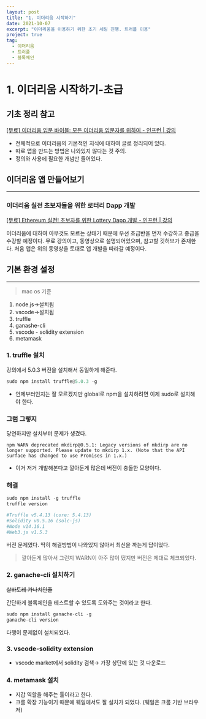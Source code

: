 ```yaml
---
layout: post
title: "1. 이더리움 시작하기"
date: 2021-10-07
excerpt: "이더리움을 이용하기 위한 초기 세팅 진행. 트러플 이용"
project: true
tag:
  - 이더리움
  - 트러플
  - 블록체인
---
```


# 1. 이더리움 시작하기-초급

## 기초 정리 참고

[[무료] 이더리움 입문 바이블: 모든 이더리움 입문자를 위하여 - 인프런 | 강의](https://www.inflearn.com/course/ethereum-bible/dashboard)

- 전체적으로 이더리움의 기본적인 지식에 대하여 글로 정리되어 있다.
- 따로 앱을 만드는 방법은 나와있지 않다는 것 주의.
- 정의와 사용에 필요한 개념만 들어있다.

## 이더리움 앱 만들어보기

---

### 이더리움 실전 초보자들을 위한 로터리 Dapp 개발

[[무료] Ethereum 실전! 초보자를 위한 Lottery Dapp 개발 - 인프런 | 강의](https://www.inflearn.com/course/ethereum-dapp/dashboard)

이더리움에 대하여 아무것도 모르는 상태기 때문에 우선 초급반을 먼저 수강하고 중급을 수강할 예정이다. 무료 강의이고, 동영상으로 설명되어있으며, 참고할 깃허브가 존재한다. 처음 앱은 위의 동영상을 토대로 앱 개발을 따라갈 예정이다.

## 기본 환경 설정

---

> mac os 기준

1. node.js→설치됨
2. vscode→설치됨
3. truffle
4. ganashe-cli
5. vscode - solidity extension
6. metamask

### 1. truffle 설치

강의에서 5.0.3 버전을 설치해서 동일하게 해준다.

```python
sudo npm install truffle@5.0.3 -g
```

- 언제부터인지는 잘 모르겠지만 global로 npm을 설치하려면 이제 sudo로 설치해야 한다.

### 그럼 그렇지

당연하지만 설치부터 문제가 생겼다.

```
npm WARN deprecated mkdirp@0.5.1: Legacy versions of mkdirp are no longer supported. Please update to mkdirp 1.x. (Note that the API surface has changed to use Promises in 1.x.)
```

- 이거 저거 개발해본다고 깔아둔게 많은데 버전이 충돌한 모양이다.

### 해결

```python
sudo npm install -g truffle
truffle version

#Truffle v5.4.13 (core: 5.4.13)
#Solidity v0.5.16 (solc-js)
#Node v14.16.1
#Web3.js v1.5.3
```

버전 문제였다. 딱히 해결방법이 나와있지 않아서 최신을 까는게 답이었다.

> 깔아둔게 많아서 그런지 WARN이 아주 많이 떴지만 버전은 제대로 체크되었다.

### 2. ganache-cli 설치하기

~~살바토레 가나치인줄~~

간단하게 블록체인을 테스트할 수 있도록 도와주는 것이라고 한다.

```python
sudo npm install ganache-cli -g
ganache-cli version
```

다행이 문제없이 설치되었다.

### 3. vscode-solidity extension

- vscode market에서 solidity 검색→ 가장 상단에 있는 것 다운로드

### 4. metamask 설치

- 지갑 역할을 해주는 툴이라고 한다.
- 크롬 확장 기능이기 때문에 웨일에서도 잘 설치가 되었다. (웨일은 크롬 기반 브라우저)

